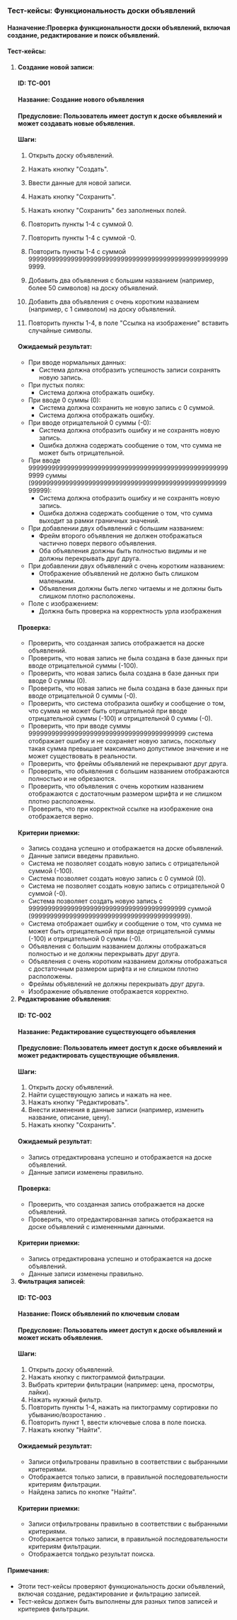 ### Тест-кейсы: Функциональность доски объявлений
#### Назначение:Проверка функциональности доски объявлений, включая создание, редактирование и поиск объявлений.
#### Тест-кейсы:
1. **Создание новой записи**:
    #### ID: TC-001
    #### Название: Создание нового объявления
    #### Предусловие: Пользователь имеет доступ к доске объявлений и может создавать новые объявления.
    #### Шаги: 
    1. Открыть доску объявлений.
    2. Нажать кнопку "Создать".
    3. Ввести данные для новой записи.
    4. Нажать кнопку "Сохранить".
    6. Нажать кнопку "Сохранить" без заполненых полей.
    7. Повторить пункты 1-4 с суммой 0.
    8. Повторить пункты 1-4 с суммой -0.
    9. Повторить пункты 1-4 с суммой 99999999999999999999999999999999999999999999999999999999.
    
    10. Добавить два объявления с большим названием (например, более 50 символов) на доску объявлений.
    12. Добавить два объявления с очень коротким названием (например, с 1 символом) на доску объявлений.
    13. Повторить пункты 1-4, в поле "Ссылка на изображение" вставить случайные символы. 
    #### Ожидаемый результат:
    * При вводе нормальных данных:
        + Система должна отобразить успешность записи сохранять новую запись.
    * При пустых полях:
        + Система должна отображать ошибку.
    * При вводе 0 суммы (0):
        + Система должна сохранить не новую запись с 0 суммой.
        + Система должна отображать ошибку.
    * При вводе отрицательной 0 суммы (-0):
        + Система должна отобразить ошибку и не сохранять новую запись.
        + Ошибка должна содержать сообщение о том, что сумма не может быть отрицательной.
    * При вводе 99999999999999999999999999999999999999999999999999999999 суммы (99999999999999999999999999999999999999999999999999999999):
        + Система должна отобразить ошибку и не сохранять новую запись.
        + Ошибка должна содержать сообщение о том, что сумма выходит за рамки граничных значений.
    * При добавлении двух объявлений с большим названием:
        + Фрейм второго объявления не должен отображаться частично поверх первого объявления.
        + Оба объявления должны быть полностью видимы и не должны перекрывать друг друга.
    * При добавлении двух объявлений с очень коротким названием:
        + Отображение объявлений не должно быть слишком маленьким.
        + Объявления должны быть легко читаемы и не должны быть слишком плотно расположены.
    * Поле с изображением:
        + Должна быть проверка на корректность урла изображения
    #### Проверка:
    * Проверить, что созданная запись отображается на доске объявлений.
    * Проверить, что новая запись не была создана в базе данных при вводе отрицательной суммы (-100).
    * Проверить, что новая запись была создана в базе данных при вводе 0 суммы (0).
    * Проверить, что новая запись не была создана в базе данных при вводе отрицательной 0 суммы (-0).
    * Проверить, что система отобразила ошибку и сообщение о том, что сумма не может быть отрицательной при вводе отрицательной суммы (-100) и отрицательной 0 суммы (-0).
    * Проверить, что при вводе суммы 99999999999999999999999999999999999999999 система отображает ошибку и не сохраняет новую запись, поскольку такая сумма превышает максимально допустимое значение и не может существовать в реальности.
    * Проверить, что фреймы объявлений не перекрывают друг друга.
    * Проверить, что объявления с большим названием отображаются полностью и не обрезаются.
    * Проверить, что объявления с очень коротким названием отображаются с достаточным размером шрифта и не слишком плотно расположены.
    * Проверить, что при корректной ссылке на изображение она отображается верно.
    #### Критерии приемки:
    * Запись создана успешно и отображается на доске объявлений.
    * Данные записи введены правильно.
    * Система не позволяет создать новую запись с отрицательной суммой (-100).
    * Система позволяет создать новую запись с 0 суммой (0).
    * Система не позволяет создать новую запись с отрицательной 0 суммой (-0).
    * Система позволяет создать новую запись с 99999999999999999999999999999999999999999 суммой (99999999999999999999999999999999999999999).
    * Система отображает ошибку и сообщение о том, что сумма не может быть отрицательной при вводе отрицательной суммы (-100) и отрицательной 0 суммы (-0).
    * Объявления с большим названием должны отображаться полностью и не должны перекрывать друг друга.
    * Объявления с очень коротким названием должны отображаться с достаточным размером шрифта и не слишком плотно расположены.
    * Фреймы объявлений не должны перекрывать друг друга.
    * Изображение объявление отображается корректно.
2. **Редактирование объявления**:
    #### ID: TC-002
    #### Название: Редактирование существующего объявления
    #### Предусловие: Пользователь имеет доступ к доске объявлений и может редактировать существующие объявления.
    #### Шаги:
    1. Открыть доску объявлений.
    2. Найти существующую запись и нажать на нее.
    3. Нажать кнопку "Редактировать".
    4. Внести изменения в данные записи (например, изменить название, описание, цену).
    5. Нажать кнопку "Сохранить".
    #### Ожидаемый результат:
    * Запись отредактирована успешно и отображается на доске объявлений.
    * Данные записи изменены правильно.
    #### Проверка:
    * Проверить, что созданная запись отображается на доске объявлений.
    * Проверить, что отредактированная запись отображается на доске объявлений с измененными данными.
    #### Критерии приемки:
    * Запись отредактирована успешно и отображается на доске объявлений.
    * Данные записи изменены правильно.
3. **Фильтрация записей**:
    #### ID: TC-003
    #### Название: Поиск объявлений по ключевым словам
    #### Предусловие: Пользователь имеет доступ к доске объявлений и может искать объявления.
    #### Шаги:
    1. Открыть доску объявлений.
    2. Нажать кнопку с пиктограммой фильтрации.
    3. Выбрать критерии фильтрации (например: цена, просмотры, лайки).
    4. Нажать нужный фильтр.
    5. Повторить пункты 1-4, нажать на пиктограмму сортировки по убыванию/возростанию .
    6. Повторить пункт 1, ввести ключевые слова в поле поиска.
    7. Нажать кнопку "Найти".
    #### Ожидаемый результат:
    * Записи отфильтрованы правильно в соответствии с выбранными критериями.
    * Отображается только записи, в правильной последовательности критериям фильтрации.
    * Найдена запись по кнопке "Найти".
    #### Критерии приемки:
    * Записи отфильтрованы правильно в соответствии с выбранными критериями.
    * Отображается только записи, в правильной последовательности критериям фильтрации.
    * Отображается толдько результат поиска.

#### Примечания:
* Этоти тест-кейсы проверяют функциональность доски объявлений, включая создание, редактирование и фильтрацию записей.
* Тест-кейсы должен быть выполнены для разных типов записей и критериев фильтрации.